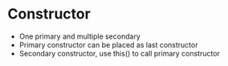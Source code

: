 # Constructor

* One primary and multiple secondary
* Primary constructor can be placed as last constructor
* Secondary constructor, use this() to call primary constructor